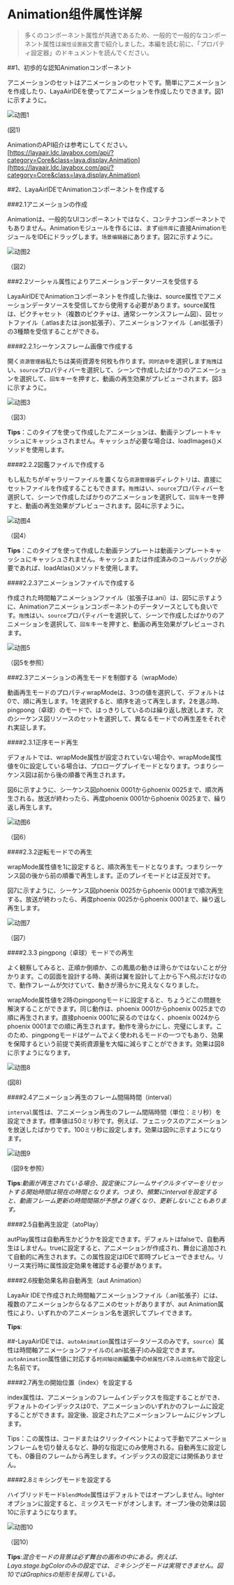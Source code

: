 # Animation组件属性详解

>多くのコンポーネント属性が共通であるため、一般的で一般的なコンポーネント属性は`属性设置器`文書で紹介しました。本編を読む前に、「プロパティ設定器」のドキュメントを読んでください。



##1、初歩的な認知Animationコンポーネント

アニメーションのセットはアニメーションのセットです。簡単にアニメーションを作成したり、LayaAirIDEを使ってアニメーションを作成したりできます。図1に示すように。

![动图1](img/1.gif) 


(図1)

AnimationのAPI紹介は参考にしてください。[https://layaair.ldc.layabox.com/api/?category=Core&class=laya.display.Animation](https://layaair.ldc.layabox.com/api/?category=Core&class=laya.display.Animation)



##2、LayaAirIDEでAnimationコンポーネントを作成する

###2.1アニメーションの作成

Animationは、一般的なUIコンポーネントではなく、コンテナコンポーネントでもありません。Animationモジュールを作るには、まず`组件库`に直接AnimationモジュールをIDEにドラッグします。`场景编辑器`にあります。図2に示すように。

![动图2](img/2.gif) 


（図2）




###2.2ソーシャル属性によりアニメーションデータソースを受信する

LayaAirIDEでAnimationコンポーネントを作成した後は、source属性でアニメーションデータソースを受信してから使用する必要があります。source属性は、ピクチャセット（複数のピクチャは、通常シーケンスフレーム図）、図セットファイル（.atlasまたは.json拡張子）、アニメーションファイル（.ani拡張子）の3種類を受信することができる。

####2.2.1シーケンスフレーム画像で作成する

開く`资源管理器`私たちは美術資源を何枚も作ります。`同时选中`を選択します`拖拽`はい、`source`プロパティバーを選択して、シーンで作成したばかりのアニメーションを選択して、`回车`キーを押すと、動画の再生効果がプレビューされます。図3に示すように。

![动图3](img/3.gif) 


（図3）

**Tips**：このタイプを使って作成したアニメーションは、動画テンプレートキャッシュにキャッシュされません。キャッシュが必要な場合は、loadImages()メソッドを使用します。

####2.2.2図鑑ファイルで作成する

もし私たちがギャラリーファイルを置くなら`资源管理器`ディレクトリは、直接にセットファイルを作成することもできます。`拖拽`はい、`source`プロパティバーを選択して、シーンで作成したばかりのアニメーションを選択して、`回车`キーを押すと、動画の再生効果がプレビューされます。図4に示すように。

![动图4](img/4.gif) 


（図4）

**Tips**：このタイプを使って作成した動画テンプレートは動画テンプレートキャッシュにキャッシュされません。キャッシュまたは作成済みのコールバックが必要であれば、loadAtlas()メソッドを使用します。

####2.2.3アニメーションファイルで作成する

作成された時間軸アニメーションファイル（拡張子は.ani）は、図5に示すように、Animationアニメーションコンポーネントのデータソースとしても良いです。`拖拽`はい、`source`プロパティバーを選択して、シーンで作成したばかりのアニメーションを選択して、`回车`キーを押すと、動画の再生効果がプレビューされます。

![动图5](img/5.gif) 


（図5を参照）

###2.3アニメーションの再生モードを制御する（wrapMode）

動画再生モードのプロパティwrapModeは、3つの値を選択して、デフォルトは0で、順に再生します。1を選択すると、順序を追って再生します。2を選ぶ時、pingpong（卓球）のモードで、はっきりしているのは繰り返し放送します。次のシーケンス図リソースのセットを選択して、異なるモードでの再生差をそれぞれ実証します。

####2.3.1正序モード再生

デフォルトでは、wrapMode属性が設定されていない場合や、wrapMode属性値を0に設定している場合は、プロローグプレイモードとなります。つまりシーケンス図は前から後の順番で再生されます。

図6に示すように、シーケンス図phoenix 0001からphoenix 0025まで、順次再生される。放送が終わったら、再度phoenix 0001からphoenix 0025まで、繰り返し再生します。

![动图6](img/6.gif) 


（図6）

####2.3.2逆転モードでの再生

wrapMode属性値を1に設定すると、順次再生モードとなります。つまりシーケンス図の後から前の順番で再生します。正のプレイモードとは正反対です。

図7に示すように、シーケンス図phoenix 0025からphoenix 0001まで順次再生する。放送が終わったら、再度phoenix 0025からphoenix 0001まで、繰り返し再生します。


![动图7](img/7.gif) 


（図7）

####2.3.3 pingpong（卓球）モードでの再生

よく観察してみると、正順か倒順か、この鳳凰の動きは滑らかではないことが分かります。この図面を設計する時、美術は翼を設計して上から下へ飛ぶだけなので、動作フレームが欠けていて、動きが滑らかに見えなくなりました。

wrapMode属性値を2時のpingpongモードに設定すると、ちょうどこの問題を解決することができます。同じ動作は、phoenix 0001からphoenix 0025までの順に再生されます。直接phoenix 0001に戻るのではなく、phoenix 0024からphoenix 0001までの順に再生されます。動作を滑らかにし、完璧にします。このため、pingpongモードはゲームでよく使われるモードの一つでもあり、効果を保障するという前提で美術資源量を大幅に減らすことができます。効果は図8に示すようになります。

![动图8](img/8.gif) 


(図8)

####2.4アニメーション再生のフレーム間隔時間（interval）

`interval`属性は、アニメーション再生のフレーム間隔時間（単位：ミリ秒）を設定できます。標準値は50ミリ秒です。例えば、フェニックスのアニメーションを放送したばかりです。100ミリ秒に設定します。効果は図9に示すようになります。


![动图9](img/9.gif) 


（図9を参照）

**Tips**:*動画が再生されている場合、設定後にフレームサイクルタイマーをリセットする開始時間は現在の時間となります。つまり、頻繁にintervalを設定すると、動画フレーム更新の時間間隔が予想より遅くなり、更新しないこともあります。*



####2.5自動再生設定（atoPlay）

autPlay属性は自動再生かどうかを設定できます。デフォルトはfalseで、自動再生はしません。trueに設定すると、アニメーションが作成され、舞台に追加されて自動的に再生されます。この属性設定はIDEで即時プレビューできません。リリース実行時に属性設定効果を確認する必要があります。



####2.6按動効果名称自動再生（aut Animation）

LayaAir IDEで作成された時間軸アニメーションファイル（.ani拡張子）には、複数のアニメーションからなるアニメのセットがありますが、aut Animation属性により、いずれかのアニメーション名を選択してプレイできます。

**Tips**:

##-LayaAirIDEでは、`autoAnimation`属性はデータソースのみです。`source`）属性は時間軸アニメーションファイルの(.ani拡張子)のみ設定できます。 `autoAnimation`属性値に対応する`时间轴动画`編集中の`帧属性`パネル`动效名称`で設定した名前です。



####2.7再生の開始位置（index）を設定する

index属性は、アニメーションのフレームインデックスを指定することができ、デフォルトのインデックスは0で、アニメーションのいずれかのフレームに設定することができます。設定後、設定されたアニメーションフレームにジャンプします。

Tips：この属性は、コードまたはクリックイベントによって手動でアニメーションフレームを切り替えるなど、静的な指定にのみ使用される。自動再生に設定しても、0番目のフレームから再生します。インデックスの設定には関係ありません。



####2.8ミキシングモードを設定する

ハイブリッドモード`blendMode`属性はデフォルトではオープンしません。lighterオプションに設定すると、ミックスモードがオンします。オープン後の効果は図10に示すようになります。

![动图10](img/10.gif)<br/>

（図10）

**Tips**:*混合モードの背景は必ず舞台の画布の中にある。例えば、Laya.stage.bgColorのみの設定では、ミキシングモードは実現できません。図10ではGraphicsの矩形を採用している。*




